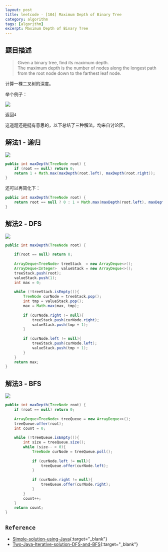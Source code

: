 ```yaml
---
layout: post
title: leetcode - [104] Maximum Depth of Binary Tree
category: algorithm
tags: [algorithm]
excerpt: Maximum Depth of Binary Tree
---
```


## 题目描述  

> Given a binary tree, find its maximum depth.  
> The maximum depth is the number of nodes along the longest path from the root node down to the farthest leaf node.  

计算一棵二叉树的深度。  

举个例子：  

![](https://yyc-images.oss-cn-beijing.aliyuncs.com/leetcode_104.png)  

返回`4`

这道题还是挺有意思的，以下总结了三种解法，均来自讨论区。  


## 解法1 - 递归  

![](https://yyc-images.oss-cn-beijing.aliyuncs.com/leetcode_104_recursion.png)  

``` java
public int maxDepth(TreeNode root) {
    if (root == null) return 0;
    return 1 + Math.max(maxDepth(root.left), maxDepth(root.right));
}
```

还可以再简化下：  

``` java
public int maxDepth(TreeNode root) {
    return root == null ? 0 : 1 + Math.max(maxDepth(root.left), maxDepth(root.right));
}
```

## 解法2 - DFS  

![](https://yyc-images.oss-cn-beijing.aliyuncs.com/leetcode_104_DFS.png)  

``` java
public int maxDepth(TreeNode root) {
        
    if(root == null) return 0;
    
    ArrayDeque<TreeNode> treeStack  = new ArrayDeque<>();
    ArrayDeque<Integer>  valueStack = new ArrayDeque<>();
    treeStack.push(root);
    valueStack.push(1);
    int max = 0;
    
    while (!treeStack.isEmpty()){
        TreeNode curNode = treeStack.pop();
        int tmp = valueStack.pop();
        max = Math.max(max, tmp);
        
        if (curNode.right != null){
            treeStack.push(curNode.right);
            valueStack.push(tmp + 1);
        }
        
        if (curNode.left != null){
            treeStack.push(curNode.left);
            valueStack.push(tmp + 1);
        }
    }
    return max;
}
```


## 解法3 - BFS  

![](https://yyc-images.oss-cn-beijing.aliyuncs.com/leetcode_104_BFS.png)  

``` java
public int maxDepth(TreeNode root) {
    if (root == null) return 0;
    
    ArrayDeque<TreeNode> treeQueue = new ArrayDeque<>();
    treeQueue.offer(root);
    int count = 0;
    
    while (!treeQueue.isEmpty()){
        int size = treeQueue.size();
        while (size-- > 0){
            TreeNode curNode = treeQueue.poll();
            
            if (curNode.left != null){
                treeQueue.offer(curNode.left);
            }
            
            if (curNode.right != null){
                treeQueue.offer(curNode.right);
            }
        }
        count++;
    }
    return count;
}
```

## `Reference`  
- [Simple-solution-using-Java](https://leetcode.com/problems/maximum-depth-of-binary-tree/discuss/34216/Simple-solution-using-Java){:target="_blank"}  
- [Two-Java-Iterative-solution-DFS-and-BFS](https://leetcode.com/problems/maximum-depth-of-binary-tree/discuss/34195/Two-Java-Iterative-solution-DFS-and-BFS){:target="_blank"}  
